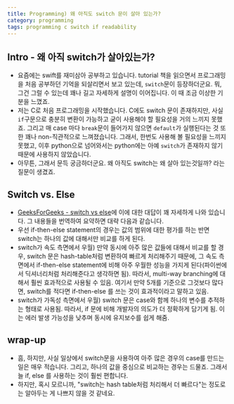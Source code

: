 ```yaml
---
title: Programming) 왜 아직도 switch 문이 살아 있는가?
category: programming
tags: programming c switch if readability
---
```


## Intro - 왜 아직 switch가 살아있는가?

- 요즘에는 swift를 재미삼아 공부하고 있습니다. tutorial 책을 읽으면서 프로그래밍을 처음 공부하던 기억을 되살리면서 보고 있는데, `switch`문이 등장하더군요. 뭐, 그건 그럴 수 있는데 꽤나 길고 자세하게 설명이 이어집니다. 이 때 조금 이상한 기분을 느꼈죠.
- 저는 C로 처음 프로그래밍을 시작했습니다. C에도 switch 문이 존재하지만, 사실 `if`구문으로 충분히 변환이 가능하고 굳이 사용해야 할 필요성을 거의 느끼지 못했죠. 그리고 매 case 마다 `break`문이 들어가지 않으면 `default`가 실행된다는 것 또한 꽤나 non-직관적으로 느껴졌습니다. 그래서, 한번도 사용해 볼 필요성을 느끼지 못했고, 이후 python으로 넘어와서는 python에는 아예 `switch`가 존재하지 않기 때문에 사용하지 않았습니다.
- 아무튼, 그래서 문득 궁금하더군요. 왜 아직도 switch는 왜 살아 있는것일까? 라는 질문이 생겼죠.

## Switch vs. Else

- [GeeksForGeeks - switch vs else](https://www.geeksforgeeks.org/switch-vs-else/)에 이에 대한 대답이 꽤 자세하게 나와 있습니다. 그 내용들을 번역하여 요약하면 대략 다음과 같습니다.
- 우선 if-then-else statement의 경우는 값의 범위에 대한 평가를 하는 반면 switch는 하나의 값에 대해서만 비교를 하게 된다.
- switch가 속도 측면에서 우월) 만약 동시에 아주 많은 값들에 대해서 비교를 할 경우, switch 문은 hash-table처럼 변환하여 빠르게 처리해주기 때문에, 그 속도 측면에서 if-then-else statement에 비해 아주 우월한 성능을 가지게 된다(파이썬에서 딕셔너리처럼 처리해준다고 생각하면 됨). 따라서, multi-way branching에 대해서 훨씬 효과적으로 사용될 수 있음. 여기서 만약 5개를 기준으로 그것보다 많다면, switch를 적다면 if-then-else 를 쓰는 것이 효과적이라고 말하고 있음.
- switch가 가독성 측면에서 우월) switch 문은 case와 함께 하나의 변수를 추적하는 형태로 사용됨. 따라서, if 문에 비해 개발자의 의도가 더 정확하게 담기게 됨. 이는 에러 발생 가능성을 낮추며 동시에 유지보수를 쉽게 해줌.

## wrap-up

- 흠, 하지만, 사실 일상에서 switch문을 사용하여 아주 많은 경우의 case를 만드는 일은 매우 적습니다. 그리고, 하나의 값을 중심으로 비교하는 경우는 드물죠. 그래서 늘 if, else 를 사용하는 것이 훨씬 편합니다. 
- 하지만, 혹시 모르니까, "switch는 hash table처럼 처리해서 더 빠르다"는 정도로는 알아두는 게 나쁘지 않을 것 같네요.
